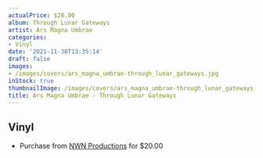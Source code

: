 ```yaml
---
actualPrice: $20.00
album: Through Lunar Gateways
artist: Ars Magna Umbrae
categories:
- Vinyl
date: '2021-11-30T13:35:14'
draft: false
images:
- /images/covers/ars_magna_umbrae-through_lunar_gateways.jpg
inStock: true
thumbnailImage: /images/covers/ars_magna_umbrae-through_lunar_gateways-thumb.jpg
title: Ars Magna Umbrae - Through Lunar Gateways
---
```


## Vinyl
* Purchase from [NWN Productions](http://shop.nwnprod.com/index.php?route=product/product&path=75&product_id=17283&sort=pd.name&order=ASC) for $20.00
